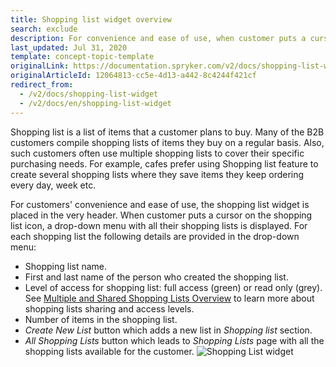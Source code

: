 ```yaml
---
title: Shopping list widget overview
search: exclude
description: For convenience and ease of use, when customer puts a cursor on the shopping list icon, a drop-down list with all their shopping lists is displayed.
last_updated: Jul 31, 2020
template: concept-topic-template
originalLink: https://documentation.spryker.com/v2/docs/shopping-list-widget
originalArticleId: 12064813-cc5e-4d13-a442-8c4244f421cf
redirect_from:
  - /v2/docs/shopping-list-widget
  - /v2/docs/en/shopping-list-widget
---
```


Shopping list is a list of items that a customer plans to buy. Many of the B2B customers compile shopping lists of items they buy on a regular basis. Also, such customers often use multiple shopping lists to cover their specific purchasing needs. For example, cafes prefer using Shopping list feature to create several shopping lists where they save items they keep ordering every day, week etc.

For customers' convenience and ease of use, the shopping list widget is placed in the very header. When customer puts a cursor on the shopping list icon, a drop-down menu with all their shopping lists is displayed. For each shopping list the following details are provided in the drop-down menu:

* Shopping list name.
* First and last name of the person who created the shopping list.
* Level of access for shopping list: full access (green) or read only (grey). See [Multiple and Shared Shopping Lists Overview](/docs/scos/user/features/{{page.version}}/shopping-lists-feature-overview/shopping-lists-feature-overview.html) to learn more about shopping lists sharing and access levels.
* Number of items in the shopping list.
* *Create New List* button which adds a new list in *Shopping list* section.
* *All Shopping Lists* button which leads to *Shopping Lists* page with all the shopping lists available for the customer.
![Shopping List widget](https://spryker.s3.eu-central-1.amazonaws.com/docs/Features/Shopping+List/Shopping+List+Widget/Shopping+List+Widget+Feature+Overview/Shopping-list-widget.png)

